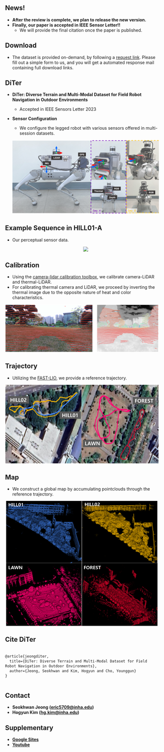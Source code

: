 ## News!
* **After the review is complete, we plan to release the new version.**
* **Finally, our paper is accepted in IEEE Sensor Letter!!**
	* We will provide the final citation once the paper is published.


## Download
* The dataset is provided on-demand, by following a [request link](https://forms.gle/v6ehRxSDsVq6xVa48). Please fill out a simple form to us, and you will get a automated response mail containing full download links.



## DiTer
* **DiTer: Diverse Terrain and Multi-Modal Dataset for Field Robot Navigation in Outdoor Environments**
	* Accepted in IEEE Sensors Letter 2023

* **Sensor Configuration** 
	* We configure the legged robot with various sensors offered in multi-session datasets.
	<p align="center"><img src=fig/sensor_setup.png /></p>

## Example Sequence in HILL01-A
* Our perceptual sensor data.
	<p align="center"><img src=fig/sensor.gif /></p>

## Calibration
* Using the [camera-lidar calibration toolbox](https://github.com/acfr/cam_lidar_calibration), we calibrate camera-LiDAR and thermal-LiDAR.
* For calibrating thermal camera and LiDAR, we proceed by inverting the thermal image due to the opposite nature of heat and color characteristics.
<p align="center"><img src=fig/calibration.png /></p>

## Trajectory
* Utilizing the [FAST-LIO](https://github.com/hku-mars/FAST_LIO), we provide a reference trajectory. 
<p align="center"><img src=fig/trajectory.png /></p>

## Map
* We construct a global map by accumulating pointclouds through the reference trajectory.
<p align="center"><img src=fig/map.png /></p>

## Cite DiTer
<pre>
<code>
@article{jeongditer,
  title={DiTer: Diverse Terrain and Multi-Modal Dataset for Field Robot Navigation in Outdoor Environments},
  author={Jeong, Seokhwan and Kim, Hogyun and Cho, Younggun}
}
</code>
</pre>  

## Contact
* **Seokhwan Jeong (eric5709@inha.edu)**
* **Hogyun Kim (hg.kim@inha.edu)**

## Supplementary
* **[Google Sites](https://sites.google.com/inha.edu/diter/)**
* **[Youtube](https://www.youtube.com/watch?v=i-2FwYKT5ss)**

